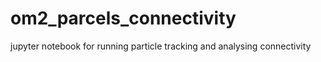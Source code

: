 # om2_parcels_connectivity
jupyter notebook for running particle tracking and analysing connectivity

